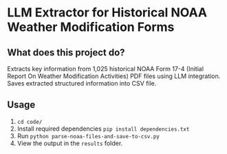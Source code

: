 # LLM Extractor for Historical NOAA Weather Modification Forms

## What does this project do?
Extracts key information from 1,025 historical NOAA Form 17-4 (Initial Report On Weather Modification Activities) PDF files using LLM integration. Saves extracted structured information into CSV file.

## Usage
1. `cd code/`
2. Install required dependencies `pip install dependencies.txt`
3. Run `python parse-noaa-files-and-save-to-csv.py`
4. View the output in the `results` folder.

